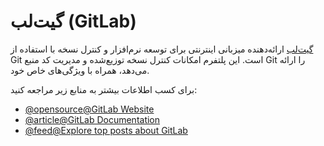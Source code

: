 # گیت‌لب (GitLab)

[گیت‌لب](https://gitlab.com) ارائه‌دهنده میزبانی اینترنتی برای توسعه نرم‌افزار و کنترل نسخه با استفاده از Git است. این پلتفرم امکانات کنترل نسخه توزیع‌شده و مدیریت کد منبع Git را ارائه می‌دهد، همراه با ویژگی‌های خاص خود.

برای کسب اطلاعات بیشتر به منابع زیر مراجعه کنید:

- [@opensource@GitLab Website](https://gitlab.com/)
- [@article@GitLab Documentation](https://docs.gitlab.com/)
- [@feed@Explore top posts about GitLab](https://app.daily.dev/tags/gitlab?ref=roadmapsh)
